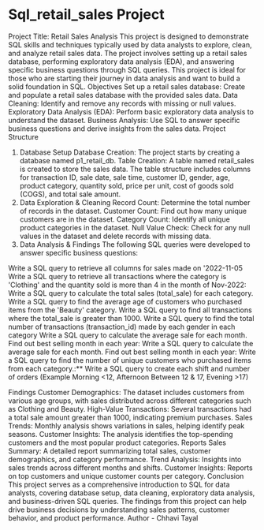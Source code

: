 # Sql_retail_sales Project
Project Title: Retail Sales Analysis
This project is designed to demonstrate SQL skills and techniques typically used by data analysts to explore, clean, and analyze retail sales data. The project involves setting up a retail sales database, performing exploratory data analysis (EDA), and answering specific business questions through SQL queries. This project is ideal for those who are starting their journey in data analysis and want to build a solid foundation in SQL.
Objectives
Set up a retail sales database: Create and populate a retail sales database with the provided sales data.
Data Cleaning: Identify and remove any records with missing or null values.
Exploratory Data Analysis (EDA): Perform basic exploratory data analysis to understand the dataset.
Business Analysis: Use SQL to answer specific business questions and derive insights from the sales data.
Project Structure
1. Database Setup
Database Creation: The project starts by creating a database named p1_retail_db.
Table Creation: A table named retail_sales is created to store the sales data. The table structure includes columns for transaction ID, sale date, sale time, customer ID, gender, age, product category, quantity sold, price per unit, cost of goods sold (COGS), and total sale amount.
2. Data Exploration & Cleaning
Record Count: Determine the total number of records in the dataset.
Customer Count: Find out how many unique customers are in the dataset.
Category Count: Identify all unique product categories in the dataset.
Null Value Check: Check for any null values in the dataset and delete records with missing data.
3. Data Analysis & Findings
The following SQL queries were developed to answer specific business questions:

Write a SQL query to retrieve all columns for sales made on '2022-11-05
Write a SQL query to retrieve all transactions where the category is 'Clothing' and the quantity sold is more than 4 in the month of Nov-2022:
Write a SQL query to calculate the total sales (total_sale) for each category.
Write a SQL query to find the average age of customers who purchased items from the 'Beauty' category.
Write a SQL query to find all transactions where the total_sale is greater than 1000.
Write a SQL query to find the total number of transactions (transaction_id) made by each gender in each category
Write a SQL query to calculate the average sale for each month. Find out best selling month in each year:
Write a SQL query to calculate the average sale for each month. Find out best selling month in each year:
Write a SQL query to find the number of unique customers who purchased items from each category.:**
Write a SQL query to create each shift and number of orders (Example Morning <12, Afternoon Between 12 & 17, Evening >17)

Findings
Customer Demographics: The dataset includes customers from various age groups, with sales distributed across different categories such as Clothing and Beauty.
High-Value Transactions: Several transactions had a total sale amount greater than 1000, indicating premium purchases.
Sales Trends: Monthly analysis shows variations in sales, helping identify peak seasons.
Customer Insights: The analysis identifies the top-spending customers and the most popular product categories.
Reports
Sales Summary: A detailed report summarizing total sales, customer demographics, and category performance.
Trend Analysis: Insights into sales trends across different months and shifts.
Customer Insights: Reports on top customers and unique customer counts per category.
Conclusion
This project serves as a comprehensive introduction to SQL for data analysts, covering database setup, data cleaning, exploratory data analysis, and business-driven SQL queries. The findings from this project can help drive business decisions by understanding sales patterns, customer behavior, and product performance.
Author - Chhavi Tayal
